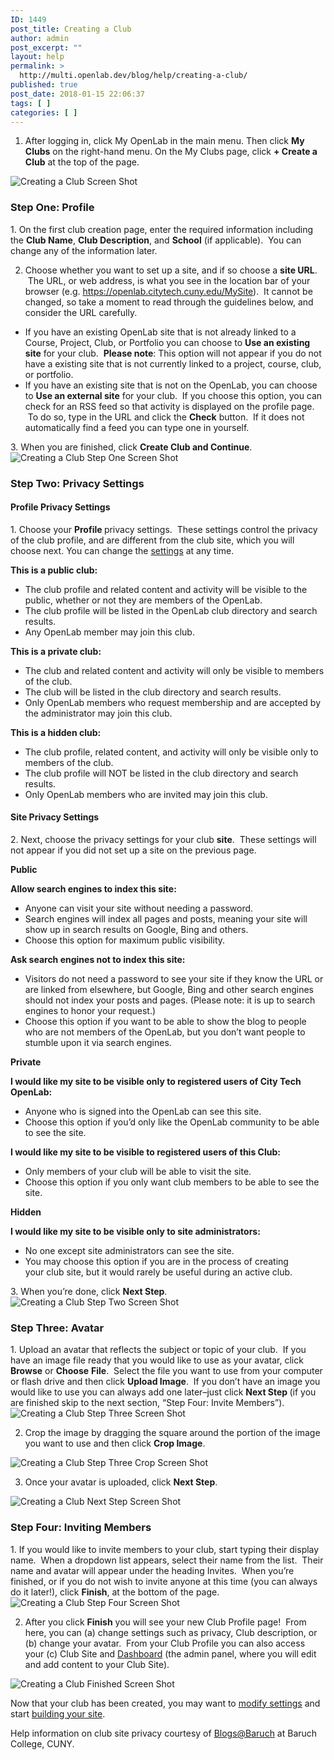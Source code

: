 ```yaml
---
ID: 1449
post_title: Creating a Club
author: admin
post_excerpt: ""
layout: help
permalink: >
  http://multi.openlab.dev/blog/help/creating-a-club/
published: true
post_date: 2018-01-15 22:06:37
tags: [ ]
categories: [ ]
---
```

1. After logging in, click My OpenLab in the main menu. Then click <strong>My Clubs</strong> on the right-hand menu. On the My Clubs page, click <strong>+ Create a Club</strong> at the top of the page.

<img class="alignnone wp-image-36469 size-full" src="https://openlab.citytech.cuny.edu/wp-content/uploads/2012/09/Create_Club_1_V2.png" sizes="(max-width: 1200px) 100vw, 1200px" srcset="https://openlab.citytech.cuny.edu/wp-content/uploads/2012/09/Create_Club_1_V2.png 1200w, https://openlab.citytech.cuny.edu/wp-content/uploads/2012/09/Create_Club_1_V2-300x163.png 300w, https://openlab.citytech.cuny.edu/wp-content/uploads/2012/09/Create_Club_1_V2-1024x556.png 1024w, https://openlab.citytech.cuny.edu/wp-content/uploads/2012/09/Create_Club_1_V2-32x17.png 32w" alt="Creating a Club Screen Shot" />
<h3>Step One: Profile</h3>
1. On the first club creation page, enter the required information including the <strong>Club Name</strong>, <strong>Club Description</strong>, and <strong>School</strong> (if applicable).  You can change any of the information later.

2. Choose whether you want to set up a site, and if so choose a <strong>site URL</strong>.  The URL, or web address, is what you see in the location bar of your browser (e.g. https://openlab.citytech.cuny.edu/MySite).  It cannot be changed, so take a moment to read through the guidelines below, and consider the URL carefully.
<ul>
 	<li>If you have an existing OpenLab site that is not already linked to a Course, Project, Club, or Portfolio you can choose to <strong>Use an existing site</strong> for your club.  <strong>Please note</strong>: This option will not appear if you do not have a existing site that is not currently linked to a project, course, club, or portfolio.</li>
 	<li>If you have an existing site that is not on the OpenLab, you can choose to <strong>Use an external site</strong> for your club.  If you choose this option, you can check for an RSS feed so that activity is displayed on the profile page.  To do so, type in the URL and click the <strong>Check</strong> button.  If it does not automatically find a feed you can type one in yourself.</li>
</ul>
3. When you are finished, click <strong>Create Club and Continue</strong>.

<img class="alignnone wp-image-36471 size-full" src="https://openlab.citytech.cuny.edu/wp-content/uploads/2012/09/Create_Club_2_V2.png" sizes="(max-width: 1033px) 100vw, 1033px" srcset="https://openlab.citytech.cuny.edu/wp-content/uploads/2012/09/Create_Club_2_V2.png 1033w, https://openlab.citytech.cuny.edu/wp-content/uploads/2012/09/Create_Club_2_V2-258x300.png 258w, https://openlab.citytech.cuny.edu/wp-content/uploads/2012/09/Create_Club_2_V2-881x1024.png 881w, https://openlab.citytech.cuny.edu/wp-content/uploads/2012/09/Create_Club_2_V2-28x32.png 28w" alt="Creating a Club Step One Screen Shot" />
<h3>Step Two: Privacy Settings</h3>
<h4>Profile Privacy Settings</h4>
1. Choose your <strong>Profile </strong>privacy settings.  These settings control the privacy of the club profile, and are different from the club site, which you will choose next. You can change the <a title="Changing privacy and other settings for a Course, Project, or Club" href="https://multi.openlab.dev/blog/help/changing-privacy-and-other-settings-for-a-course-project-or-club/">settings</a> at any time.

<strong>This is a public club:</strong>
<ul>
 	<li>The club profile and related content and activity will be visible to the public, whether or not they are members of the OpenLab.</li>
 	<li>The club profile will be listed in the OpenLab club directory and search results.</li>
 	<li>Any OpenLab member may join this club.</li>
</ul>
<strong>This is a private club:</strong>
<ul>
 	<li>The club and related content and activity will only be visible to members of the club.</li>
 	<li>The club will be listed in the club directory and search results.</li>
 	<li>Only OpenLab members who request membership and are accepted by the administrator may join this club.</li>
</ul>
<strong>This is a hidden club:</strong>
<ul>
 	<li>The club profile, related content, and activity will only be visible only to members of the club.</li>
 	<li>The club profile will NOT be listed in the club directory and search results.</li>
 	<li>Only OpenLab members who are invited may join this club.</li>
</ul>
<h4>Site Privacy Settings</h4>
2. Next, choose the privacy settings for your club <strong>site</strong>.  These settings will not appear if you did not set up a site on the previous page.

<strong>Public</strong>

<strong>Allow search engines to index this site:</strong>
<ul>
 	<li>Anyone can visit your site without needing a password.</li>
 	<li>Search engines will index all pages and posts, meaning your site will show up in search results on Google, Bing and others.</li>
 	<li>Choose this option for maximum public visibility.</li>
</ul>
<strong>Ask search engines not to index this site:</strong>
<ul>
 	<li>Visitors do not need a password to see your site if they know the URL or are linked from elsewhere, but Google, Bing and other search engines should not index your posts and pages. (Please note: it is up to search engines to honor your request.)</li>
 	<li>Choose this option if you want to be able to show the blog to people who are not members of the OpenLab, but you don’t want people to stumble upon it via search engines.</li>
</ul>
<strong>Private</strong>

<strong>I would like my site to be visible only to registered users of City Tech OpenLab:</strong>
<ul>
 	<li>Anyone who is signed into the OpenLab can see this site.</li>
 	<li>Choose this option if you’d only like the OpenLab community to be able to see the site.</li>
</ul>
<strong>I would like my site to be visible to registered users of this Club:</strong>
<ul>
 	<li>Only members of your club will be able to visit the site.</li>
 	<li>Choose this option if you only want club members to be able to see the site.</li>
</ul>
<strong>Hidden</strong>

<strong>I would like my site to be visible only to site administrators:</strong>
<ul>
 	<li>No one except site administrators can see the site.</li>
 	<li>You may choose this option if you are in the process of creating your club site, but it would rarely be useful during an active club.</li>
</ul>
3. When you’re done, click <strong>Next Step</strong>.

<img class="alignnone wp-image-36472 size-full" src="https://openlab.citytech.cuny.edu/wp-content/uploads/2012/09/Create_Club_3_V2.png" sizes="(max-width: 1116px) 100vw, 1116px" srcset="https://openlab.citytech.cuny.edu/wp-content/uploads/2012/09/Create_Club_3_V2.png 1116w, https://openlab.citytech.cuny.edu/wp-content/uploads/2012/09/Create_Club_3_V2-279x300.png 279w, https://openlab.citytech.cuny.edu/wp-content/uploads/2012/09/Create_Club_3_V2-952x1024.png 952w, https://openlab.citytech.cuny.edu/wp-content/uploads/2012/09/Create_Club_3_V2-30x32.png 30w" alt="Creating a Club Step Two Screen Shot" />
<h3>Step Three: Avatar</h3>
1. Upload an avatar that reflects the subject or topic of your club.  If you have an image file ready that you would like to use as your avatar, click <strong>Browse</strong> or <strong>Choose</strong> <strong>File</strong>.  Select the file you want to use from your computer or flash drive and then click <strong>Upload Image</strong>.  If you don’t have an image you would like to use you can always add one later–just click <strong>Next Step </strong>(if you are finished skip to the next section, “Step Four: Invite Members”).

<img class="alignnone wp-image-36473 size-full" src="https://openlab.citytech.cuny.edu/wp-content/uploads/2012/09/Create_Club_4_V2.png" sizes="(max-width: 1200px) 100vw, 1200px" srcset="https://openlab.citytech.cuny.edu/wp-content/uploads/2012/09/Create_Club_4_V2.png 1200w, https://openlab.citytech.cuny.edu/wp-content/uploads/2012/09/Create_Club_4_V2-300x163.png 300w, https://openlab.citytech.cuny.edu/wp-content/uploads/2012/09/Create_Club_4_V2-1024x556.png 1024w, https://openlab.citytech.cuny.edu/wp-content/uploads/2012/09/Create_Club_4_V2-32x17.png 32w" alt="Creating a Club Step Three Screen Shot" />

2. Crop the image by dragging the square around the portion of the image you want to use and then click <strong>Crop Image</strong>.

<img class="alignnone wp-image-36474 size-full" src="https://openlab.citytech.cuny.edu/wp-content/uploads/2012/09/Create_Club_5_V2.png" sizes="(max-width: 1200px) 100vw, 1200px" srcset="https://openlab.citytech.cuny.edu/wp-content/uploads/2012/09/Create_Club_5_V2.png 1200w, https://openlab.citytech.cuny.edu/wp-content/uploads/2012/09/Create_Club_5_V2-300x163.png 300w, https://openlab.citytech.cuny.edu/wp-content/uploads/2012/09/Create_Club_5_V2-1024x556.png 1024w, https://openlab.citytech.cuny.edu/wp-content/uploads/2012/09/Create_Club_5_V2-32x17.png 32w" alt="Creating a Club Step Three Crop Screen Shot" />

3. Once your avatar is uploaded, click <strong>Next Step</strong>.

<img class="alignnone wp-image-36475 size-full" src="https://openlab.citytech.cuny.edu/wp-content/uploads/2012/09/Create_Club_6_V2.png" sizes="(max-width: 1200px) 100vw, 1200px" srcset="https://openlab.citytech.cuny.edu/wp-content/uploads/2012/09/Create_Club_6_V2.png 1200w, https://openlab.citytech.cuny.edu/wp-content/uploads/2012/09/Create_Club_6_V2-300x163.png 300w, https://openlab.citytech.cuny.edu/wp-content/uploads/2012/09/Create_Club_6_V2-1024x556.png 1024w, https://openlab.citytech.cuny.edu/wp-content/uploads/2012/09/Create_Club_6_V2-32x17.png 32w" alt="Creating a Club Next Step Screen Shot" />
<h3>Step Four: Inviting Members</h3>
1. If you would like to invite members to your club, start typing their display name.  When a dropdown list appears, select their name from the list.  Their name and avatar will appear under the heading Invites.  When you’re finished, or if you do not wish to invite anyone at this time (you can always do it later!), click <strong>Finish</strong>, at the bottom of the page.

<img class="alignnone wp-image-36476 size-full" src="https://openlab.citytech.cuny.edu/wp-content/uploads/2012/09/Create_Club_7_V2.png" sizes="(max-width: 1200px) 100vw, 1200px" srcset="https://openlab.citytech.cuny.edu/wp-content/uploads/2012/09/Create_Club_7_V2.png 1200w, https://openlab.citytech.cuny.edu/wp-content/uploads/2012/09/Create_Club_7_V2-300x163.png 300w, https://openlab.citytech.cuny.edu/wp-content/uploads/2012/09/Create_Club_7_V2-1024x556.png 1024w, https://openlab.citytech.cuny.edu/wp-content/uploads/2012/09/Create_Club_7_V2-32x17.png 32w" alt="Creating a Club Step Four Screen Shot" />

2. After you click <strong>Finish</strong> you will see your new Club Profile page!  From here, you can (a) change settings such as privacy, Club description, or (b) change your avatar.  From your Club Profile you can also access your (c) Club Site and <a title="What is the Site Dashboard?" href="https://multi.openlab.dev/blog/help/what-is-the-site-dashboard/">Dashboard</a> (the admin panel, where you will edit and add content to your Club Site).

<img class="alignnone wp-image-36477 size-full" src="https://openlab.citytech.cuny.edu/wp-content/uploads/2012/09/Create_Club_8_V2.png" sizes="(max-width: 1200px) 100vw, 1200px" srcset="https://openlab.citytech.cuny.edu/wp-content/uploads/2012/09/Create_Club_8_V2.png 1200w, https://openlab.citytech.cuny.edu/wp-content/uploads/2012/09/Create_Club_8_V2-300x244.png 300w, https://openlab.citytech.cuny.edu/wp-content/uploads/2012/09/Create_Club_8_V2-1024x834.png 1024w, https://openlab.citytech.cuny.edu/wp-content/uploads/2012/09/Create_Club_8_V2-32x26.png 32w" alt="Creating a Club Finished Screen Shot" />

Now that your club has been created, you may want to <a title="Changing privacy and other settings for a Course, Project, or Club" href="https://multi.openlab.dev/blog/help/changing-privacy-and-other-settings-for-a-course-project-or-club/">modify settings</a> and start <a href="https://multi.openlab.dev/blog/help/help-category/sites-on-the-openlab/">building your site</a>.

Help information on club site privacy courtesy of <a href="http://blsciblogs.baruch.cuny.edu">Blogs@Baruch</a> at Baruch College, CUNY.